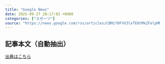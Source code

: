 ```yaml
---
title: "Google News"
date: 2025-09-27 20:17:03 +0900
categories: ["スポーツ"]
source: "https://news.google.com/rss/articles/CBMif0FVX3lxTE0tMkZFelpMR0psNXh5ZXpFN2F3dGlpWjNuYXZ1UXFiRzNuek85YmR3dFBnMHRXc0FlYk1mTl8wTElkTGpPOTllbEhNWkZPcUJJWWZFU3JLbk1mNmpCWlR2ZHM5MjlJWUdlUzYwQmFrbEpURHBud0E0M1daU1BFTDQ?oc=5"
---
```


## 記事本文（自動抽出）
<body class="y0K44d EA71Tc" id="readabilityBody"></body>

[出典はこちら](https://news.google.com/rss/articles/CBMif0FVX3lxTE0tMkZFelpMR0psNXh5ZXpFN2F3dGlpWjNuYXZ1UXFiRzNuek85YmR3dFBnMHRXc0FlYk1mTl8wTElkTGpPOTllbEhNWkZPcUJJWWZFU3JLbk1mNmpCWlR2ZHM5MjlJWUdlUzYwQmFrbEpURHBud0E0M1daU1BFTDQ?oc=5)
